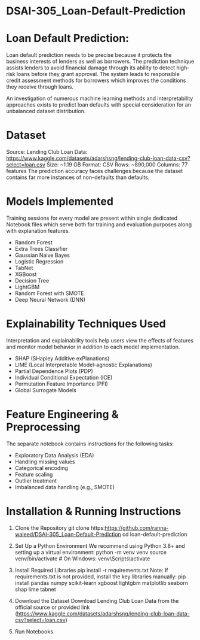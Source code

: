 # DSAI-305_Loan-Default-Prediction

# Loan Default Prediction:
Loan default prediction needs to be precise because it protects the business interests of lenders as well as borrowers. The prediction technique assists lenders to avoid financial damage through its ability to detect high-risk loans before they grant approval. The system leads to responsible credit assessment methods for borrowers which improves the conditions they receive through loans.

An investigation of numerous machine learning methods and interpretability approaches exists to predict loan defaults with special consideration for an unbalanced dataset distribution.

# Dataset
Source: Lending Club Loan Data: https://www.kaggle.com/datasets/adarshsng/lending-club-loan-data-csv?select=loan.csv
Size: ~1.19 GB
Format: CSV
Rows: ~890,000
Columns: 77 features
The prediction accuracy faces challenges because the dataset contains far more instances of non-defaults than defaults.

# Models Implemented
Training sessions for every model are present within single dedicated Notebook files which serve both for training and evaluation purposes along with explanation features.

- Random Forest
- Extra Trees Classifier
- Gaussian Naive Bayes
- Logistic Regression
- TabNet
- XGBoost
- Decision Tree
- LightGBM
- Random Forest with SMOTE 
- Deep Neural Network (DNN)

# Explainability Techniques Used
Interpretation and explainability tools help users view the effects of features and monitor model behavior in addition to each model implementation.

- SHAP (SHapley Additive exPlanations)
- LIME (Local Interpretable Model-agnostic Explanations)
- Partial Dependence Plots (PDP)
- Individual Conditional Expectation (ICE)
- Permutation Feature Importance (PFI)
- Global Surrogate Models

# Feature Engineering & Preprocessing
The separate notebook contains instructions for the following tasks:

- Exploratory Data Analysis (EDA)
- Handling missing values
- Categorical encoding
- Feature scaling
- Outlier treatment
- Imbalanced data handling (e.g., SMOTE)


# Installation & Running Instructions
1. Clone the Repository
git clone https:https://github.com/ranna-waleed/DSAI-305_Loan-Default-Prediction
cd loan-default-prediction

3. Set Up a Python Environment
We recommend using Python 3.8+ and setting up a virtual environment:
python -m venv venv
source venv/bin/activate  # On Windows: venv\Scripts\activate

4. Install Required Libraries
pip install -r requirements.txt
Note: If requirements.txt is not provided, install the key libraries manually:
pip install pandas numpy scikit-learn xgboost lightgbm matplotlib seaborn shap lime tabnet

5. Download the Dataset
Download Lending Club Loan Data from the official source or provided link (https://www.kaggle.com/datasets/adarshsng/lending-club-loan-data-csv?select=loan.csv)

6. Run Notebooks
